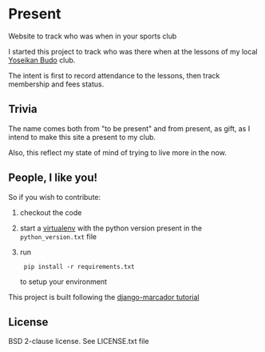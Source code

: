 Present
=======

Website to track who was when in your sports club


I started this project to track who was there when at the lessons of my local
[Yoseikan Budo](https://en.wikipedia.org/wiki/Yoseikan_budo) club.

The intent is first to record attendance to the lessons, then track membership
and fees status.


Trivia
------

The name comes both from "to be present" and from present, as gift, as I intend
to make this site a present to my club.

Also, this reflect my state of mind of trying to live more in the now.


People, I like you!
-------------------

So if you wish to contribute:

1. checkout the code
2. start a [virtualenv](http://packaging.python.org/en/latest/tutorial.html#creating-and-using-virtual-environments) 
   with the python version present in the `python_version.txt` file
3. run

        pip install -r requirements.txt

    to setup your environment

This project is built following the [django-marcador tutorial](http://django-marcador.keimlink.de/)

License
-------

BSD 2-clause license. See LICENSE.txt file
